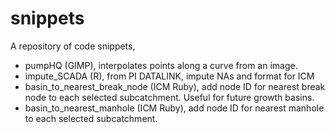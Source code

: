# snippets

A repository of code snippets, 

- pumpHQ (GIMP), interpolates points along a curve from an image.
- impute_SCADA (R), from PI DATALINK, impute NAs and format for ICM
- basin_to_nearest_break_node (ICM Ruby), add node ID for nearest break node to each selected subcatchment.  Useful for future growth basins.
- basin_to_nearest_manhole (ICM Ruby), add node ID for nearest manhole to each selected subcatchment.


